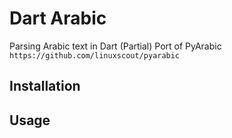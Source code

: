 # Dart Arabic

Parsing Arabic text in Dart
(Partial) Port of PyArabic `https://github.com/linuxscout/pyarabic`

## Installation

## Usage 